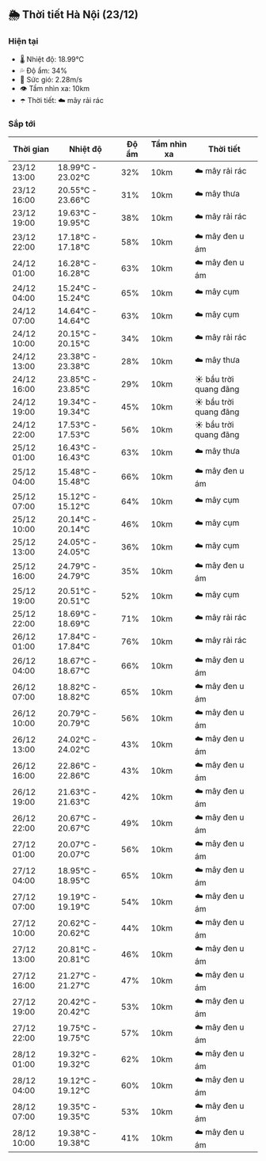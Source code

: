 ## 🌦️ Thời tiết Hà Nội (23/12)

### Hiện tại

- 🌡️ Nhiệt độ: 18.99℃
- 💦 Độ ẩm: 34%
- 💨 Sức gió: 2.28m/s
- 👁️ Tầm nhìn xa: 10km
- ☂️ Thời tiết: ☁️ mây rải rác

### Sắp tới

| Thời gian | Nhiệt độ | Độ ẩm | Tầm nhìn xa | Thời tiết |
| --- | --- | --- | --- | --- |
| 23/12 13:00 | 18.99℃ - 23.02℃ | 32% | 10km | ☁️ mây rải rác |
| 23/12 16:00 | 20.55℃ - 23.66℃ | 31% | 10km | ☁️ mây thưa |
| 23/12 19:00 | 19.63℃ - 19.95℃ | 38% | 10km | ☁️ mây rải rác |
| 23/12 22:00 | 17.18℃ - 17.18℃ | 58% | 10km | ☁️ mây đen u ám |
| 24/12 01:00 | 16.28℃ - 16.28℃ | 63% | 10km | ☁️ mây đen u ám |
| 24/12 04:00 | 15.24℃ - 15.24℃ | 65% | 10km | ☁️ mây cụm |
| 24/12 07:00 | 14.64℃ - 14.64℃ | 63% | 10km | ☁️ mây cụm |
| 24/12 10:00 | 20.15℃ - 20.15℃ | 34% | 10km | ☁️ mây rải rác |
| 24/12 13:00 | 23.38℃ - 23.38℃ | 28% | 10km | ☁️ mây thưa |
| 24/12 16:00 | 23.85℃ - 23.85℃ | 29% | 10km | ☀️ bầu trời quang đãng |
| 24/12 19:00 | 19.34℃ - 19.34℃ | 45% | 10km | ☀️ bầu trời quang đãng |
| 24/12 22:00 | 17.53℃ - 17.53℃ | 56% | 10km | ☀️ bầu trời quang đãng |
| 25/12 01:00 | 16.43℃ - 16.43℃ | 63% | 10km | ☁️ mây thưa |
| 25/12 04:00 | 15.48℃ - 15.48℃ | 66% | 10km | ☁️ mây đen u ám |
| 25/12 07:00 | 15.12℃ - 15.12℃ | 64% | 10km | ☁️ mây cụm |
| 25/12 10:00 | 20.14℃ - 20.14℃ | 46% | 10km | ☁️ mây cụm |
| 25/12 13:00 | 24.05℃ - 24.05℃ | 36% | 10km | ☁️ mây cụm |
| 25/12 16:00 | 24.79℃ - 24.79℃ | 35% | 10km | ☁️ mây đen u ám |
| 25/12 19:00 | 20.51℃ - 20.51℃ | 52% | 10km | ☁️ mây cụm |
| 25/12 22:00 | 18.69℃ - 18.69℃ | 71% | 10km | ☁️ mây rải rác |
| 26/12 01:00 | 17.84℃ - 17.84℃ | 76% | 10km | ☁️ mây rải rác |
| 26/12 04:00 | 18.67℃ - 18.67℃ | 66% | 10km | ☁️ mây đen u ám |
| 26/12 07:00 | 18.82℃ - 18.82℃ | 65% | 10km | ☁️ mây đen u ám |
| 26/12 10:00 | 20.79℃ - 20.79℃ | 56% | 10km | ☁️ mây đen u ám |
| 26/12 13:00 | 24.02℃ - 24.02℃ | 43% | 10km | ☁️ mây đen u ám |
| 26/12 16:00 | 22.86℃ - 22.86℃ | 43% | 10km | ☁️ mây đen u ám |
| 26/12 19:00 | 21.63℃ - 21.63℃ | 42% | 10km | ☁️ mây đen u ám |
| 26/12 22:00 | 20.67℃ - 20.67℃ | 49% | 10km | ☁️ mây đen u ám |
| 27/12 01:00 | 20.07℃ - 20.07℃ | 56% | 10km | ☁️ mây đen u ám |
| 27/12 04:00 | 18.95℃ - 18.95℃ | 65% | 10km | ☁️ mây đen u ám |
| 27/12 07:00 | 19.19℃ - 19.19℃ | 54% | 10km | ☁️ mây đen u ám |
| 27/12 10:00 | 20.62℃ - 20.62℃ | 44% | 10km | ☁️ mây đen u ám |
| 27/12 13:00 | 20.81℃ - 20.81℃ | 46% | 10km | ☁️ mây đen u ám |
| 27/12 16:00 | 21.27℃ - 21.27℃ | 47% | 10km | ☁️ mây đen u ám |
| 27/12 19:00 | 20.42℃ - 20.42℃ | 53% | 10km | ☁️ mây đen u ám |
| 27/12 22:00 | 19.75℃ - 19.75℃ | 57% | 10km | ☁️ mây đen u ám |
| 28/12 01:00 | 19.32℃ - 19.32℃ | 62% | 10km | ☁️ mây đen u ám |
| 28/12 04:00 | 19.12℃ - 19.12℃ | 60% | 10km | ☁️ mây đen u ám |
| 28/12 07:00 | 19.35℃ - 19.35℃ | 53% | 10km | ☁️ mây đen u ám |
| 28/12 10:00 | 19.38℃ - 19.38℃ | 41% | 10km | ☁️ mây đen u ám |
